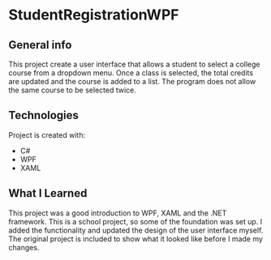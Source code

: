 # StudentRegistrationWPF

## General info
This project create a user interface that allows a student to select a college course from a dropdown menu. Once a class is selected, the total credits are updated and the course is added to a list. The program does not allow the same course to be selected twice.
	
## Technologies
Project is created with:
* C#
* WPF
* XAML

## What I Learned
This project was a good introduction to WPF, XAML and the .NET framework. This is a school project, so some of the foundation was set up. I added the functionality and updated the design of the user interface myself. The original project is included to show what it looked like before I made my changes.
